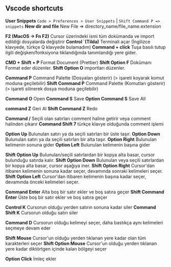 ## Vscode shortcuts

**User Snippets**		```Code > Preferences > User Snippets```  |  ```Shift Command P => snippets```
**New dir and file** 	New File => directory_name/file_name.extension

**F2 (MacOS -> Fn F2)**	Cursor üzerindeki ismi tüm dokümanda ve import edildiği dosyalarda değiştirir
**Control `(Tilda)**	Terminali açar (İngilizce klavyede, türkçe Q klavyede bulamadım)
**Command + click**		Tuşa basılı tutup ilgili değişken/fonksiyona tıklandığında tanımlandığı yere gider.

**CMD + Shift + P**		Format Document (Prettier)
**Shift Option F**		Dokümanı Format eder düzenler.
**Shift Option O**		importları düzenler.

**Command P**			Command Palette (Dosyaları gösterir) (> işareti koyarak komut moduna geçilebilir)
**Shift Command P**		Command Palette (Komutları gösterir) (> işareti silinerek dosya moduna geçilebilir)

**Command O**			Open
**Command S**			Save
**Option Command S**	Save All

**command Z**			Geri Al
**Shift Command Z**		Redo

**Command /**			Seçili olan satırları comment haline getirir veya comment halinden çıkarır
**Command Shift 7**		türkçe klavye olduğunda comment işlemi

**Option Up**			Bulunulan satırı ya da seçili satırları bir üste taşır.
**Option Down**			Bulunulan satırı ya da seçili satırları bir alta taşır.
**Option Right**		Bulunulan kelimenin sonuna gider
**Option Left**			Bulunulan kelimenin başına gider   

**Shift Option Up**		Bulunulan/seçili satırlardan bir kopya alta basar, cursor bulunduğu satırda kalır.
**Shift Option Down**	Bulunulan veya seçili satırlardan bir kopya alta basar, cursor aşağıya iner.
**Shift Option Right**	Cursor'dan itibaren kelimenin sonuna kadar seçer, devamında sonraki kelimeleri seçer.
**Shift Option Left**	Cursor'dan itibaren kelimenin başına kadar seçer, devamında önceki kelimeleri seçer.

**Command Enter**		Alta boş bir satır ekler ve boş satıra geçer
**Shift Command Enter**	Üste boş bir satır ekler ve boş satıra geçer

**Control K**			Cursorun olduğu yerden satırın sonuna kadar siler
**Command Shift K**		Cursorun olduğu satırı siler

**Command D**			Cursorun olduğu kelimeyi seçer, daha bastıkça aynı kelimeleri seçmeye devam eder 

**Shift Mouse**			Cursor'un olduğu yerden tıklanan yere kadar olan tüm karakterleri seçer
**Shift Option Mouse**	Cursor'un olduğu yerden tıklanan yere kadar diktörtgen içinde kalan bölgeyi seçer

**Option Click**		İmleç ekler

